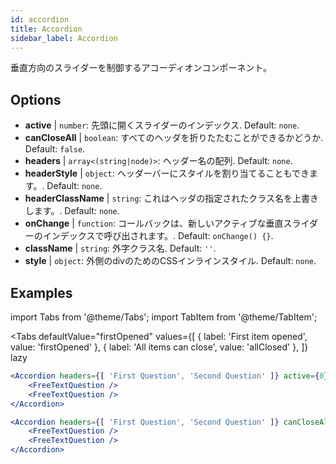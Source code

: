 ```yaml
---
id: accordion
title: Accordion
sidebar_label: Accordion
---
```


垂直方向のスライダーを制御するアコーディオンコンポーネント。

## Options

* __active__ | `number`: 先頭に開くスライダーのインデックス. Default: `none`.
* __canCloseAll__ | `boolean`: すべてのヘッダを折りたたむことができるかどうか. Default: `false`.
* __headers__ | `array<(string|node)>`: ヘッダー名の配列. Default: `none`.
* __headerStyle__ | `object`: ヘッダーバーにスタイルを割り当てることもできます。. Default: `none`.
* __headerClassName__ | `string`: これはヘッダの指定されたクラス名を上書きします。. Default: `none`.
* __onChange__ | `function`: コールバックは、新しいアクティブな垂直スライダーのインデックスで呼び出されます。. Default: `onChange() {}`.
* __className__ | `string`: 外字クラス名. Default: `''`.
* __style__ | `object`: 外側のdivのためのCSSインラインスタイル. Default: `none`.


## Examples

import Tabs from '@theme/Tabs';
import TabItem from '@theme/TabItem';

<Tabs
    defaultValue="firstOpened"
    values={[
        { label: 'First item opened', value: 'firstOpened' },
        { label: 'All items can close', value: 'allClosed' },
    ]}
    lazy
>
<TabItem value="firstOpened">

```jsx live
<Accordion headers={[ 'First Question', 'Second Question' ]} active={0} >
    <FreeTextQuestion />
    <FreeTextQuestion />
</Accordion>
```

</TabItem>
<TabItem value="allClosed">

```jsx live
<Accordion headers={[ 'First Question', 'Second Question' ]} canCloseAll >
    <FreeTextQuestion />
    <FreeTextQuestion />
</Accordion>
```

</TabItem>
</Tabs>

